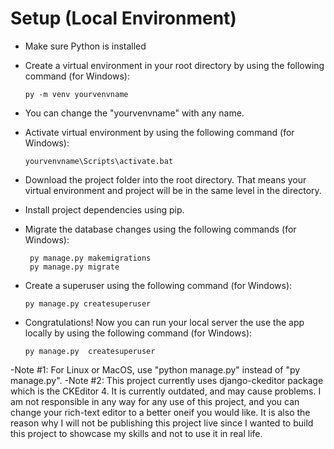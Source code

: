 
# Setup (Local Environment)

- Make sure Python is installed
- Create a virtual environment in your root directory by using the following command (for Windows):
  
  ```
  py -m venv yourvenvname
  ```
- You can change the "yourvenvname" with any name. 
- Activate virtual environment by using the following command (for Windows):

  ```
  yourvenvname\Scripts\activate.bat
  ```
- Download the project folder into the root directory. That means your virtual environment and project will be in the same level in the directory.
- Install project dependencies using pip.
- Migrate the database changes using the following commands (for Windows):

   ```
    py manage.py makemigrations
    py manage.py migrate
   ```
- Create a superuser using the following command (for Windows):
  
    ```
    py manage.py createsuperuser
    ```
- Congratulations! Now you can run your local server the use the app locally by using the following command (for Windows):

  ```
  py manage.py  createsuperuser
  ```

-Note #1: For Linux or MacOS, use "python manage.py" instead of "py manage.py".
-Note #2: This project currently uses django-ckeditor package which is the CKEditor 4. It is currently outdated, and may cause problems. 
I am not responsible in any way for any use of this project, and you can change your rich-text editor to a better oneif you would like. 
It is also the reason why I will not be publishing this project live since I wanted to build this project to showcase my skills and not to use it in real life. 
